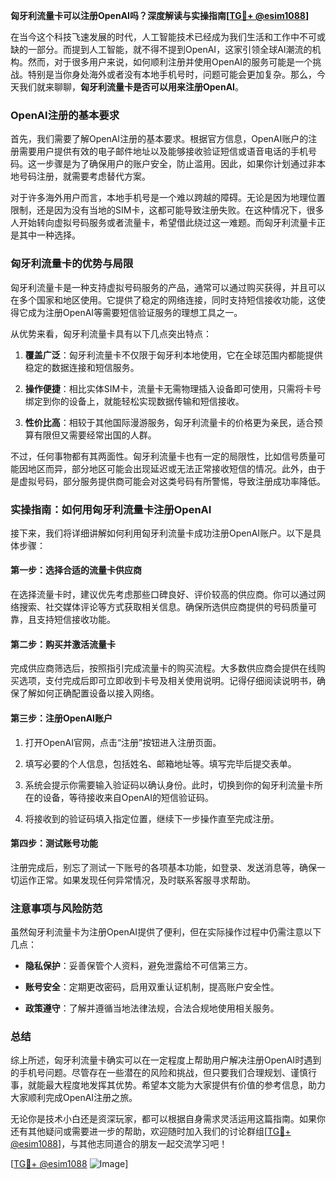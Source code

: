**匈牙利流量卡可以注册OpenAI吗？深度解读与实操指南[[TG💪+ @esim1088](https://t.me/s/esim1088)]**

在当今这个科技飞速发展的时代，人工智能技术已经成为我们生活和工作中不可或缺的一部分。而提到人工智能，就不得不提到OpenAI，这家引领全球AI潮流的机构。然而，对于很多用户来说，如何顺利注册并使用OpenAI的服务可能是一个挑战。特别是当你身处海外或者没有本地手机号时，问题可能会更加复杂。那么，今天我们就来聊聊，**匈牙利流量卡是否可以用来注册OpenAI**。

### OpenAI注册的基本要求

首先，我们需要了解OpenAI注册的基本要求。根据官方信息，OpenAI账户的注册需要用户提供有效的电子邮件地址以及能够接收验证短信或语音电话的手机号码。这一步骤是为了确保用户的账户安全，防止滥用。因此，如果你计划通过非本地号码注册，就需要考虑替代方案。

对于许多海外用户而言，本地手机号是一个难以跨越的障碍。无论是因为地理位置限制，还是因为没有当地的SIM卡，这都可能导致注册失败。在这种情况下，很多人开始转向虚拟号码服务或者流量卡，希望借此绕过这一难题。而匈牙利流量卡正是其中一种选择。

### 匈牙利流量卡的优势与局限

匈牙利流量卡是一种支持虚拟号码服务的产品，通常可以通过购买获得，并且可以在多个国家和地区使用。它提供了稳定的网络连接，同时支持短信接收功能，这使得它成为注册OpenAI等需要短信验证服务的理想工具之一。

从优势来看，匈牙利流量卡具有以下几点突出特点：

1. **覆盖广泛**：匈牙利流量卡不仅限于匈牙利本地使用，它在全球范围内都能提供稳定的数据连接和短信服务。
   
2. **操作便捷**：相比实体SIM卡，流量卡无需物理插入设备即可使用，只需将卡号绑定到你的设备上，就能轻松实现数据传输和短信接收。

3. **性价比高**：相较于其他国际漫游服务，匈牙利流量卡的价格更为亲民，适合预算有限但又需要经常出国的人群。

不过，任何事物都有其两面性。匈牙利流量卡也有一定的局限性，比如信号质量可能因地区而异，部分地区可能会出现延迟或无法正常接收短信的情况。此外，由于是虚拟号码，部分服务提供商可能会对这类号码有所警惕，导致注册成功率降低。

### 实操指南：如何用匈牙利流量卡注册OpenAI

接下来，我们将详细讲解如何利用匈牙利流量卡成功注册OpenAI账户。以下是具体步骤：

#### 第一步：选择合适的流量卡供应商

在选择流量卡时，建议优先考虑那些口碑良好、评价较高的供应商。你可以通过网络搜索、社交媒体评论等方式获取相关信息。确保所选供应商提供的号码质量可靠，且支持短信接收功能。

#### 第二步：购买并激活流量卡

完成供应商筛选后，按照指引完成流量卡的购买流程。大多数供应商会提供在线购买选项，支付完成后即可立即收到卡号及相关使用说明。记得仔细阅读说明书，确保了解如何正确配置设备以接入网络。

#### 第三步：注册OpenAI账户

1. 打开OpenAI官网，点击“注册”按钮进入注册页面。
   
2. 填写必要的个人信息，包括姓名、邮箱地址等。填写完毕后提交表单。

3. 系统会提示你需要输入验证码以确认身份。此时，切换到你的匈牙利流量卡所在的设备，等待接收来自OpenAI的短信验证码。

4. 将接收到的验证码填入指定位置，继续下一步操作直至完成注册。

#### 第四步：测试账号功能

注册完成后，别忘了测试一下账号的各项基本功能，如登录、发送消息等，确保一切运作正常。如果发现任何异常情况，及时联系客服寻求帮助。

### 注意事项与风险防范

虽然匈牙利流量卡为注册OpenAI提供了便利，但在实际操作过程中仍需注意以下几点：

- **隐私保护**：妥善保管个人资料，避免泄露给不可信第三方。
  
- **账号安全**：定期更改密码，启用双重认证机制，提高账户安全性。

- **政策遵守**：了解并遵循当地法律法规，合法合规地使用相关服务。

### 总结

综上所述，匈牙利流量卡确实可以在一定程度上帮助用户解决注册OpenAI时遇到的手机号问题。尽管存在一些潜在的风险和挑战，但只要我们合理规划、谨慎行事，就能最大程度地发挥其优势。希望本文能为大家提供有价值的参考信息，助力大家顺利完成OpenAI注册之旅。

无论你是技术小白还是资深玩家，都可以根据自身需求灵活运用这篇指南。如果你还有其他疑问或需要进一步的帮助，欢迎随时加入我们的讨论群组[[TG💪+ @esim1088](https://t.me/s/esim1088)]，与其他志同道合的朋友一起交流学习吧！

[[TG💪+ @esim1088](https://t.me/s/esim1088) ![Image](https://i.postimg.cc/4NQfJmqS/Snipaste-2025-05-13-00-14-12.png)]